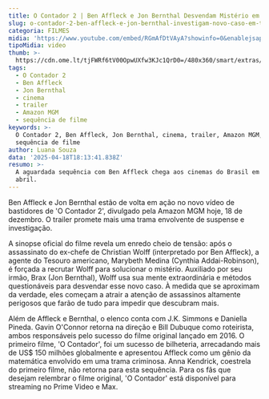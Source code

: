 ```yaml
---
title: O Contador 2 | Ben Affleck e Jon Bernthal Desvendam Mistério em Novo Trailer
slug: o-contador-2-ben-affleck-e-jon-bernthal-investigam-novo-caso-em-trailer
categoria: FILMES
midia: 'https://www.youtube.com/embed/RGmAfDtVAyA?showinfo=0&enablejsapi=1'
tipoMidia: video
thumb: >-
  https://cdn.ome.lt/tjFWRf6tV00OpwUXfw3KJc1QrD0=/480x360/smart/extras/conteudos/contador.png
tags:
  - O Contador 2
  - Ben Affleck
  - Jon Bernthal
  - cinema
  - trailer
  - Amazon MGM
  - sequência de filme
keywords: >-
  O Contador 2, Ben Affleck, Jon Bernthal, cinema, trailer, Amazon MGM,
  sequência de filme
author: Luana Souza
data: '2025-04-18T18:13:41.838Z'
resumo: >-
  A aguardada sequência com Ben Affleck chega aos cinemas do Brasil em 24 de
  abril.
---
```


Ben Affleck e Jon Bernthal estão de volta em ação no novo vídeo de bastidores de 'O Contador 2', divulgado pela Amazon MGM hoje, 18 de dezembro. O trailer promete mais uma trama envolvente de suspense e investigação.

A sinopse oficial do filme revela um enredo cheio de tensão: após o assassinato do ex-chefe de Christian Wolff (interpretado por Ben Affleck), a agente do Tesouro americano, Marybeth Medina (Cynthia Addai-Robinson), é forçada a recrutar Wolff para solucionar o mistério. Auxiliado por seu irmão, Brax (Jon Bernthal), Wolff usa sua mente extraordinária e métodos questionáveis para desvendar esse novo caso. À medida que se aproximam da verdade, eles começam a atrair a atenção de assassinos altamente perigosos que farão de tudo para impedir que descubram mais.

Além de Affleck e Bernthal, o elenco conta com J.K. Simmons e Daniella Pineda. Gavin O'Connor retorna na direção e Bill Dubuque como roteirista, ambos responsáveis pelo sucesso do filme original lançado em 2016. O primeiro filme, 'O Contador', foi um sucesso de bilheteria, arrecadando mais de US$ 150 milhões globalmente e apresentou Affleck como um gênio da matemática envolvido em uma trama criminosa. Anna Kendrick, coestrela do primeiro filme, não retorna para esta sequência. Para os fãs que desejam relembrar o filme original, 'O Contador' está disponível para streaming no Prime Video e Max.
